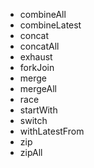 * combineAll
* combineLatest
* concat
* concatAll
* exhaust
* forkJoin
* merge
* mergeAll
* race
* startWith
* switch
* withLatestFrom
* zip
* zipAll